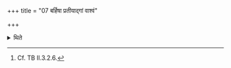 +++
title = "07 बर्हिषा प्रतीयाद्गां वाश्वं"

+++

<details><summary>थिते</summary>

7. One should go towards the cow or the horse (given to one) with sacrificial grass (in one's hand),[^1]   

[^1]: Cf. TB II.3.2.6.  
</details>
